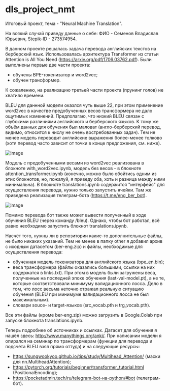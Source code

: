 # dls_project_nmt

Итоговый проект, тема - "Neural Machine Translation".

На всякий случай приведу данные о себе: ФИО - Семенов Владислав Юрьевич, Stepik-ID - 273574954.

В данном проекте решалась задача перевода английских текстов на берберский язык. Использовалась архитектура Transformer из статьи Attention is All You Need (https://arxiv.org/pdf/1706.03762.pdf). Были выполнены первые две части проекта:
- обучены BPE-токенизатор и word2vec;
- обучен трансформер.

К сожалению, на реализацию третьей части проекта (прунинг голов) не хватило времени.

BLEU для даннной модели оказлся чуть выше 22, при этом применение word2vec в качестве предобученных весов трансформера не дало ощутимых изменений. Предполагаю, что низкий BLEU связан с глубокими различиями английского и берберского языков. К тому же объём данных для обучения был маловат (англо-берберский перевод, видимо, относится к числу не очень востребованных задач). Тем не менее модель переводит английские выражения более-менее толково (хотя перевод часто зависит от точки в конце предложения, см. ниже).

![image](https://user-images.githubusercontent.com/74904348/153703833-ae3ad9bf-24df-42f4-b71c-eb461932eb4c.png)

Модель с предобученными весами из word2vec реализована в блокноте with_word2vec.ipynb, модель без весов - в блокноте attention_transformer.ipynb (конечно, можно было обойтись одним из этих блокнотов, но, пожалуй, я приведу оба, хоть и разница между ними минимальна). В блокноте translations.ipynb содержится "интерфейс" для осуществления перевода, нужно только запустить ячейки. Там же приведена реализация телеграм-бота (https://t.me/eng_ber_bot).

![image](https://user-images.githubusercontent.com/74904348/153749953-afac3136-3b61-4938-9eff-17376382f52c.png)

Помимо перевода бот также может вывести полученный в ходе обучения BLEU (через команду /bleu). Однако, чтобы бот работал, всё равно необходимо запустить блокнот translations.ipynb.

Насчёт того, нужны ли в репозитории какие-то дополнительные файлы, не было никаких указаний. Тем не менее в папку other я добавил архив с иходным датасетом (ber-eng.zip) и файлы, необходимые для осуществления перевода:
- обученная модель токенизатора для английского языка (bpe_en.bin);
- веса трансформера (файлы оказались большими, ссылки на них содержатся в links.txt). При этом в модель были загружены веса, полученные на последней эпохе обучения (last-val-model.pt), а не те, которые соответствовали минимуму валидационного лосса. Дело в том, что лосс весьма неточно отражал реальную ситуацию обучения (BLEU при минимуме валидационного лосса не был максимальным).
- словари souce- и target-языков (src_vocab.pth и trg_vocab.pth).

Все эти файлы (кроме ber-eng.zip) можно загрузить в Google.Colab при запуске блокнота translations.ipynb.

Теперь подробнее об источниках и ссылках. Датасет для обучения я нашёл здесь: http://www.manythings.org/anki/. При написании модели я опирался на семинар по трансформерам (функции для перевода и подсчёта BLEU взял прямо оттуда) и на следующие ресурсы:
- https://sungwookyoo.github.io/tips/study/Multihead_Attention/ (маски для nn.MultiheadAttention);
- https://pytorch.org/tutorials/beginner/transformer_tutorial.html (PositionalEncoding);
- https://pocketadmin.tech/ru/telegram-bot-на-python/#bot (телеграм-бот).

